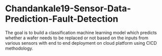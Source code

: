 # Chandankale19-Sensor-Data-Prediction-Fault-Detection
The goal is to build a classification machine learning model which predicts whether a wafer needs to be replaced or not based on the inputs from various sensors with end to end deployment on cloud platform using CICD methodology.
